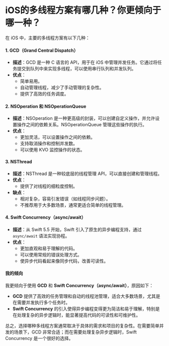 # iOS的多线程方案有哪几种？你更倾向于哪一种？

在 iOS 中，主要的多线程方案有以下几种：

#### 1. **GCD（Grand Central Dispatch）**

* **描述**：GCD 是一种 C 语言的 API，用于在 iOS 中管理并发任务。它通过将任务提交到队列中来实现多线程，可以使用串行队列和并发队列。
* **优点**：
  * 简单易用。
  * 自动管理线程，减少了手动管理的复杂性。
  * 提供了高效的任务调度。

#### 2. **NSOperation 和 NSOperationQueue**

* **描述**：NSOperation 是一种更高级的封装，可以创建自定义操作，并允许设置操作之间的依赖关系。NSOperationQueue 管理这些操作的执行。
* **优点**：
  * 更加灵活，可以设置操作之间的依赖。
  * 支持取消操作和控制并发数。
  * 可以使用 KVO 监控操作的状态。

#### 3. **NSThread**

* **描述**：NSThread 是一种较底层的线程管理 API，可以直接创建和管理线程。
* **优点**：
  * 提供了对线程的细粒度控制。
* **缺点**：
  * 相对复杂，容易引发错误（如线程同步问题）。
  * 不推荐用于大多数场景，通常更适合简单的线程管理。

#### 4. **Swift Concurrency（async/await）**

* **描述**：从 Swift 5.5 开始，Swift 引入了原生的异步编程支持，通过 `async/await` 语法实现协程。
* **优点**：
  * 更加直观和易于理解的代码。
  * 可以使用常规的错误处理方式。
  * 使异步代码看起来像同步代码，改善可读性。

#### **我的倾向**

我更倾向于使用 **GCD** 和 **Swift Concurrency（async/await）**，原因如下：

* **GCD** 提供了高效的任务管理和自动的线程池管理，适合大多数场景，尤其是在需要并发执行多个任务时。
* **Swift Concurrency** 的引入使得异步编程变得更为简洁和易于理解，特别是在处理复杂的异步逻辑时，能显著提高代码的可读性和可维护性。

总之，选择哪种多线程方案通常取决于具体的需求和项目的复杂性。在需要简单并发的场景下，GCD 非常合适；而在需要处理复杂异步逻辑时，Swift Concurrency 是一个很好的选择。
